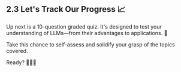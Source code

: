 ## 2.3 Let's Track Our Progress 📈

Up next is a 10-question graded quiz. It's designed to test your understanding of LLMs—from their advantages to applications. 📝

Take this chance to self-assess and solidify your grasp of the topics covered.

Ready? 🚀🤓📝


